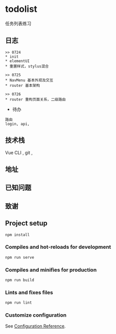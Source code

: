 # todolist

任务列表练习

## 日志

```
>> 0724
* init
* elementUI
* 重置样式，stylus混合

>> 0725
* NavMenu 基本外观及交互
* router 基本架构

>> 0726
* router 重构页面关系，二级路由

```

* 待办

```
路由
login, api,

```



## 技术栈

Vue CLI , git , 



## 地址





## 已知问题


## 致谢



## Project setup
```
npm install
```

### Compiles and hot-reloads for development
```
npm run serve
```

### Compiles and minifies for production
```
npm run build
```

### Lints and fixes files
```
npm run lint
```

### Customize configuration
See [Configuration Reference](https://cli.vuejs.org/config/).
